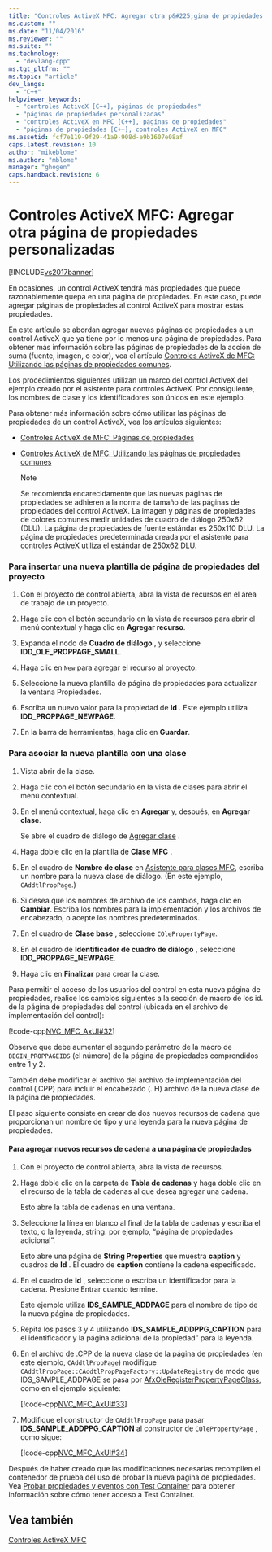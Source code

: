 ```yaml
---
title: "Controles ActiveX MFC: Agregar otra p&#225;gina de propiedades personalizadas | Microsoft Docs"
ms.custom: ""
ms.date: "11/04/2016"
ms.reviewer: ""
ms.suite: ""
ms.technology: 
  - "devlang-cpp"
ms.tgt_pltfrm: ""
ms.topic: "article"
dev_langs: 
  - "C++"
helpviewer_keywords: 
  - "controles ActiveX [C++], páginas de propiedades"
  - "páginas de propiedades personalizadas"
  - "controles ActiveX en MFC [C++], páginas de propiedades"
  - "páginas de propiedades [C++], controles ActiveX en MFC"
ms.assetid: fcf7e119-9f29-41a9-908d-e9b1607e08af
caps.latest.revision: 10
author: "mikeblome"
ms.author: "mblome"
manager: "ghogen"
caps.handback.revision: 6
---
```

# Controles ActiveX MFC: Agregar otra p&#225;gina de propiedades personalizadas
[!INCLUDE[vs2017banner](../assembler/inline/includes/vs2017banner.md)]

En ocasiones, un control ActiveX tendrá más propiedades que puede razonablemente quepa en una página de propiedades.  En este caso, puede agregar páginas de propiedades al control ActiveX para mostrar estas propiedades.  
  
 En este artículo se abordan agregar nuevas páginas de propiedades a un control ActiveX que ya tiene por lo menos una página de propiedades.  Para obtener más información sobre las páginas de propiedades de la acción de suma \(fuente, imagen, o color\), vea el artículo [Controles ActiveX de MFC: Utilizando las páginas de propiedades comunes](../mfc/mfc-activex-controls-using-stock-property-pages.md).  
  
 Los procedimientos siguientes utilizan un marco del control ActiveX del ejemplo creado por el asistente para controles ActiveX.  Por consiguiente, los nombres de clase y los identificadores son únicos en este ejemplo.  
  
 Para obtener más información sobre cómo utilizar las páginas de propiedades de un control ActiveX, vea los artículos siguientes:  
  
-   [Controles ActiveX de MFC: Páginas de propiedades](../mfc/mfc-activex-controls-property-pages.md)  
  
-   [Controles ActiveX de MFC: Utilizando las páginas de propiedades comunes](../mfc/mfc-activex-controls-using-stock-property-pages.md)  
  
    > [!NOTE]
    >  Se recomienda encarecidamente que las nuevas páginas de propiedades se adhieren a la norma de tamaño de las páginas de propiedades del control ActiveX.  La imagen y páginas de propiedades de colores comunes medir unidades de cuadro de diálogo 250x62 \(DLU\).  La página de propiedades de fuente estándar es 250x110 DLU.  La página de propiedades predeterminada creada por el asistente para controles ActiveX utiliza el estándar de 250x62 DLU.  
  
### Para insertar una nueva plantilla de página de propiedades del proyecto  
  
1.  Con el proyecto de control abierta, abra la vista de recursos en el área de trabajo de un proyecto.  
  
2.  Haga clic con el botón secundario en la vista de recursos para abrir el menú contextual y haga clic en **Agregar recurso**.  
  
3.  Expanda el nodo de **Cuadro de diálogo** , y seleccione **IDD\_OLE\_PROPPAGE\_SMALL**.  
  
4.  Haga clic en `New` para agregar el recurso al proyecto.  
  
5.  Seleccione la nueva plantilla de página de propiedades para actualizar la ventana Propiedades.  
  
6.  Escriba un nuevo valor para la propiedad de **Id** .  Este ejemplo utiliza **IDD\_PROPPAGE\_NEWPAGE**.  
  
7.  En la barra de herramientas, haga clic en **Guardar**.  
  
### Para asociar la nueva plantilla con una clase  
  
1.  Vista abrir de la clase.  
  
2.  Haga clic con el botón secundario en la vista de clases para abrir el menú contextual.  
  
3.  En el menú contextual, haga clic en **Agregar** y, después, en **Agregar clase**.  
  
     Se abre el cuadro de diálogo de [Agregar clase](../ide/add-class-dialog-box.md) .  
  
4.  Haga doble clic en la plantilla de **Clase MFC** .  
  
5.  En el cuadro de **Nombre de clase** en [Asistente para clases MFC](../mfc/reference/mfc-add-class-wizard.md), escriba un nombre para la nueva clase de diálogo. \(En este ejemplo, `CAddtlPropPage`.\)  
  
6.  Si desea que los nombres de archivo de los cambios, haga clic en **Cambiar**.  Escriba los nombres para la implementación y los archivos de encabezado, o acepte los nombres predeterminados.  
  
7.  En el cuadro de **Clase base** , seleccione `COlePropertyPage`.  
  
8.  En el cuadro de **Identificador de cuadro de diálogo** , seleccione **IDD\_PROPPAGE\_NEWPAGE**.  
  
9. Haga clic en **Finalizar** para crear la clase.  
  
 Para permitir el acceso de los usuarios del control en esta nueva página de propiedades, realice los cambios siguientes a la sección de macro de los id. de la página de propiedades del control \(ubicada en el archivo de implementación del control\):  
  
 [!code-cpp[NVC_MFC_AxUI#32](../mfc/codesnippet/CPP/mfc-activex-controls-adding-another-custom-property-page_1.cpp)]  
  
 Observe que debe aumentar el segundo parámetro de la macro de `BEGIN_PROPPAGEIDS` \(el número\) de la página de propiedades comprendidos entre 1 y 2.  
  
 También debe modificar el archivo del archivo de implementación del control \(.CPP\) para incluir el encabezado \(. H\) archivo de la nueva clase de la página de propiedades.  
  
 El paso siguiente consiste en crear de dos nuevos recursos de cadena que proporcionan un nombre de tipo y una leyenda para la nueva página de propiedades.  
  
#### Para agregar nuevos recursos de cadena a una página de propiedades  
  
1.  Con el proyecto de control abierta, abra la vista de recursos.  
  
2.  Haga doble clic en la carpeta de **Tabla de cadenas** y haga doble clic en el recurso de la tabla de cadenas al que desea agregar una cadena.  
  
     Esto abre la tabla de cadenas en una ventana.  
  
3.  Seleccione la línea en blanco al final de la tabla de cadenas y escriba el texto, o la leyenda, string: por ejemplo, “página de propiedades adicional”.  
  
     Esto abre una página de **String Properties** que muestra **caption** y cuadros de **Id** .  El cuadro de **caption** contiene la cadena especificado.  
  
4.  En el cuadro de **Id** , seleccione o escriba un identificador para la cadena.  Presione Entrar cuando termine.  
  
     Este ejemplo utiliza **IDS\_SAMPLE\_ADDPAGE** para el nombre de tipo de la nueva página de propiedades.  
  
5.  Repita los pasos 3 y 4 utilizando **IDS\_SAMPLE\_ADDPPG\_CAPTION** para el identificador y la página adicional de la propiedad” para la leyenda.  
  
6.  En el archivo de .CPP de la nueva clase de la página de propiedades \(en este ejemplo, `CAddtlPropPage`\) modifique `CAddtlPropPage::CAddtlPropPageFactory::UpdateRegistry` de modo que IDS\_SAMPLE\_ADDPAGE se pasa por [AfxOleRegisterPropertyPageClass](../Topic/AfxOleRegisterPropertyPageClass.md), como en el ejemplo siguiente:  
  
     [!code-cpp[NVC_MFC_AxUI#33](../mfc/codesnippet/CPP/mfc-activex-controls-adding-another-custom-property-page_2.cpp)]  
  
7.  Modifique el constructor de `CAddtlPropPage` para pasar **IDS\_SAMPLE\_ADDPPG\_CAPTION** al constructor de `COlePropertyPage` , como sigue:  
  
     [!code-cpp[NVC_MFC_AxUI#34](../mfc/codesnippet/CPP/mfc-activex-controls-adding-another-custom-property-page_3.cpp)]  
  
 Después de haber creado que las modificaciones necesarias recompilen el contenedor de prueba del uso de probar la nueva página de propiedades.  Vea [Probar propiedades y eventos con Test Container](../mfc/testing-properties-and-events-with-test-container.md) para obtener información sobre cómo tener acceso a Test Container.  
  
## Vea también  
 [Controles ActiveX MFC](../mfc/mfc-activex-controls.md)